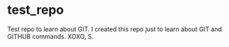 # test_repo
Test repo to learn about GIT.
I created this repo just to learn about GIT and GITHUB commands.
XOXO,
S.
